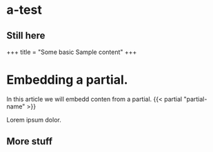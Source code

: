 # a-test

## Still here

+++
title = "Some basic Sample content"
+++

# Embedding a partial.
In this article we will embedd conten from a partial.
{{< partial "partial-name" >}}

Lorem ipsum dolor.

## More stuff
